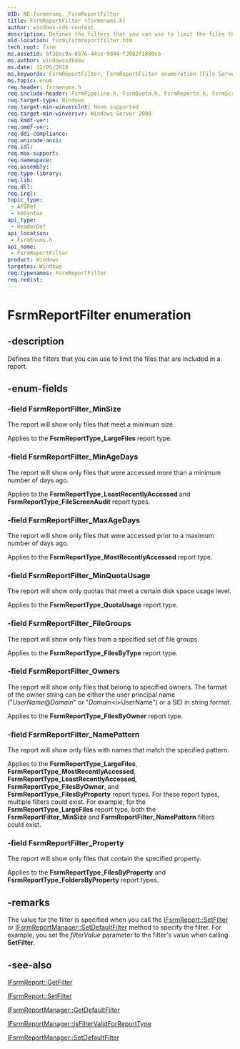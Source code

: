 ```yaml
---
UID: NE:fsrmenums._FsrmReportFilter
title: FsrmReportFilter (fsrmenums.h)
author: windows-sdk-content
description: Defines the filters that you can use to limit the files that are included in a report.
old-location: fsrm\fsrmreportfilter.htm
tech.root: fsrm
ms.assetid: 6f38ec9a-8876-44ce-9d44-f3982f1880ca
ms.author: windowssdkdev
ms.date: 12/05/2018
ms.keywords: FsrmReportFilter, FsrmReportFilter enumeration [File Server Resource Manager], FsrmReportFilter_FileGroups, FsrmReportFilter_MaxAgeDays, FsrmReportFilter_MinAgeDays, FsrmReportFilter_MinQuotaUsage, FsrmReportFilter_MinSize, FsrmReportFilter_NamePattern, FsrmReportFilter_Owners, FsrmReportFilter_Property, fs.fsrmreportfilter, fsrm.fsrmreportfilter, fsrmenums/FsrmReportFilter, fsrmenums/FsrmReportFilter_FileGroups, fsrmenums/FsrmReportFilter_MaxAgeDays, fsrmenums/FsrmReportFilter_MinAgeDays, fsrmenums/FsrmReportFilter_MinQuotaUsage, fsrmenums/FsrmReportFilter_MinSize, fsrmenums/FsrmReportFilter_NamePattern, fsrmenums/FsrmReportFilter_Owners, fsrmenums/FsrmReportFilter_Property
ms.topic: enum
req.header: fsrmenums.h
req.include-header: FsrmPipeline.h, FsrmQuota.h, FsrmReports.h, FsrmScreen.h
req.target-type: Windows
req.target-min-winverclnt: None supported
req.target-min-winversvr: Windows Server 2008
req.kmdf-ver: 
req.umdf-ver: 
req.ddi-compliance: 
req.unicode-ansi: 
req.idl: 
req.max-support: 
req.namespace: 
req.assembly: 
req.type-library: 
req.lib: 
req.dll: 
req.irql: 
topic_type:
 - APIRef
 - kbSyntax
api_type:
 - HeaderDef
api_location:
 - FsrmEnums.h
api_name:
 - FsrmReportFilter
product: Windows
targetos: Windows
req.typenames: FsrmReportFilter
req.redist: 
---
```


# FsrmReportFilter enumeration


## -description


Defines the filters that you can use to limit the files that are included in a report.


## -enum-fields




### -field FsrmReportFilter_MinSize

The report will show only files that meet a minimum size.

Applies to the <b>FsrmReportType_LargeFiles</b> report type.


### -field FsrmReportFilter_MinAgeDays

The report will show only files that were accessed more than a minimum number of days ago.

Applies to the <b>FsrmReportType_LeastRecentlyAccessed</b> and 
       <b>FsrmReportType_FileScreenAudit</b> report types.


### -field FsrmReportFilter_MaxAgeDays

The report will show only files that were accessed prior to a maximum number of days ago.

Applies to the <b>FsrmReportType_MostRecentlyAccessed</b> report type.


### -field FsrmReportFilter_MinQuotaUsage

The report will show only quotas that meet a certain disk space usage level.

Applies to the <b>FsrmReportType_QuotaUsage</b> report type.


### -field FsrmReportFilter_FileGroups

The report will show only files from a specified set of file groups.

Applies to the <b>FsrmReportType_FilesByType</b> report type.


### -field FsrmReportFilter_Owners

The report will show only files that belong to specified owners. The format of the owner string can be either 
       the user principal name 
       ("<i>UserName</i>@<i>Domain</i>" or 
       "<i>Domain</i>\<i>UserName</i>") or a SID in string 
       format.

Applies to the <b>FsrmReportType_FilesByOwner</b> report type.


### -field FsrmReportFilter_NamePattern

The report will show only files with names that match the specified pattern.

Applies to the <b>FsrmReportType_LargeFiles</b>, 
       <b>FsrmReportType_MostRecentlyAccessed</b>, 
       <b>FsrmReportType_LeastRecentlyAccessed</b>, 
       <b>FsrmReportType_FilesByOwner</b>, and  
       <b>FsrmReportType_FilesByProperty</b> report types. For these report types, multiple 
       filters could exist. For example, for the <b>FsrmReportType_LargeFiles</b> report type, 
       both the <b>FsrmReportFilter_MinSize</b> and 
       <b>FsrmReportFilter_NamePattern</b> filters could exist.


### -field FsrmReportFilter_Property

The report will show only files that contain the specified property.

Applies to the <b>FsrmReportType_FilesByProperty</b> and 
       <b>FsrmReportType_FoldersByProperty</b> report types.


## -remarks



The value for the filter is specified when you call the 
    <a href="https://msdn.microsoft.com/6d36e3e2-7826-4bae-943c-3ab73404534c">IFsrmReport::SetFilter</a> or 
    <a href="https://msdn.microsoft.com/5a3165a9-8161-4dad-b8b9-d0c3f54f1803">IFsrmReportManager::SetDefaultFilter</a> 
    method to specify the filter. For example, you set the <i>filterValue</i> parameter to the 
    filter's value when calling <b>SetFilter</b>.




## -see-also




<a href="https://msdn.microsoft.com/991b0009-7ed9-4d75-af03-1b76aa8be70c">IFsrmReport::GetFilter</a>



<a href="https://msdn.microsoft.com/6d36e3e2-7826-4bae-943c-3ab73404534c">IFsrmReport::SetFilter</a>



<a href="https://msdn.microsoft.com/5f3a587e-c3a8-47ee-80ac-afa0824a4585">IFsrmReportManager::GetDefaultFilter</a>



<a href="https://msdn.microsoft.com/e9f93b97-c8ac-441a-9f6b-87d45bd10cdf">IFsrmReportManager::IsFilterValidForReportType</a>



<a href="https://msdn.microsoft.com/5a3165a9-8161-4dad-b8b9-d0c3f54f1803">IFsrmReportManager::SetDefaultFilter</a>
 

 

